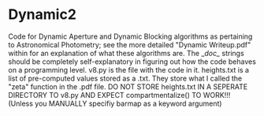 # Dynamic2
Code for Dynamic Aperture and Dynamic Blocking algorithms as pertaining to Astronomical Photometry; see the more detailed "Dynamic Writeup.pdf" within for an explanation of what these algorithms are.
The \__doc\__ strings should be completely self-explanatory in figuring out how the code behaves on a programming level.
v8.py is the file with the code in it.
heights.txt is a list of pre-computed values stored as a .txt. They store what I called the "zeta" function in the .pdf file. DO NOT STORE heights.txt IN A SEPERATE DIRECTORY TO v8.py AND EXPECT compartmentalize() TO WORK!!! (Unless you MANUALLY specifiy barmap as a keyword argument)

